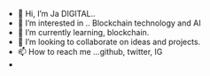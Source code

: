 - 👋 Hi, I’m  Ja DIGITAL.. 
- 👀 I’m interested in .. Blockchain technology and AI
- 🌱 I’m currently learning, blockchain.
- 💞️ I’m looking to collaborate on ideas and projects.
- 📫 How to reach me ...github, twitter, IG
- 

<!---
1980DIGITAL/1980DIGITAL is a ✨ special ✨ repository because its `README.md` (this file) appears on your GitHub profile.
You can click the Preview link to take a look at your changes.
--->
